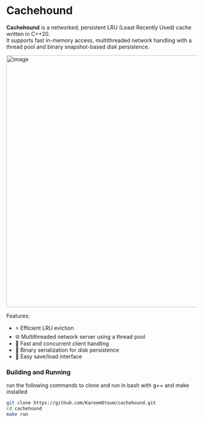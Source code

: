 # Cachehound  

**Cachehound** is a networked, persistent LRU (Least Recently Used) cache written in C++20.  
It supports fast in-memory access, multithreaded network handling with a thread pool and binary snapshot-based disk persistence.  

<img width="664" alt="image" src="https://github.com/user-attachments/assets/c022dd5f-7fa7-441a-a85b-ba8ca04f9c81" />  

Features:
- ⚡ Efficient LRU eviction
- 🌐 Multithreaded network server using a thread pool
- 🚀 Fast and concurrent client handling  
- 💾 Binary serialization for disk persistence
- 🔁 Easy save/load interface

### Building and Running  
run the following commands to clone and run in bash with g++ and make installed
```bash
git clone https://github.com/KareemOtoum/cachehound.git
cd cachehound
make run
```
